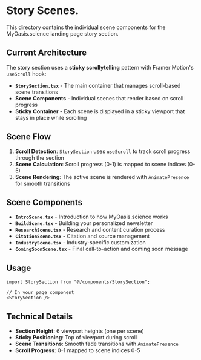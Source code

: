 # Story Scenes.

This directory contains the individual scene components for the MyOasis.science landing page story section.

## Current Architecture

The story section uses a **sticky scrollytelling** pattern with Framer Motion's `useScroll` hook:

- **`StorySection.tsx`** - The main container that manages scroll-based scene transitions
- **Scene Components** - Individual scenes that render based on scroll progress
- **Sticky Container** - Each scene is displayed in a sticky viewport that stays in place while scrolling

## Scene Flow

1. **Scroll Detection**: `StorySection` uses `useScroll` to track scroll progress through the section
2. **Scene Calculation**: Scroll progress (0-1) is mapped to scene indices (0-5)
3. **Scene Rendering**: The active scene is rendered with `AnimatePresence` for smooth transitions

## Scene Components

- **`IntroScene.tsx`** - Introduction to how MyOasis.science works
- **`BuildScene.tsx`** - Building your personalized newsletter
- **`ResearchScene.tsx`** - Research and content curation process
- **`CitationScene.tsx`** - Citation and source management
- **`IndustryScene.tsx`** - Industry-specific customization
- **`ComingSoonScene.tsx`** - Final call-to-action and coming soon message

## Usage

```tsx
import StorySection from "@/components/StorySection";

// In your page component
<StorySection />
```

## Technical Details

- **Section Height**: 6 viewport heights (one per scene)
- **Sticky Positioning**: Top of viewport during scroll
- **Scene Transitions**: Smooth fade transitions with `AnimatePresence`
- **Scroll Progress**: 0-1 mapped to scene indices 0-5 